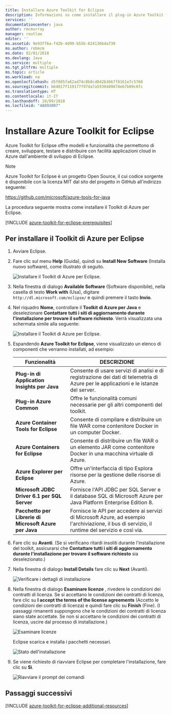 ```yaml
---
title: Installare Azure Toolkit for Eclipse
description: Informazioni su come installare il plug-in Azure Toolkit for Eclipse per creare e distribuire applicazioni cloud in Azure.
services: ''
documentationcenter: java
author: rmcmurray
manager: routlaw
editor: ''
ms.assetid: 9e93ff6a-f42b-4d99-b55b-624136b4a730
ms.author: robmcm
ms.date: 02/01/2018
ms.devlang: Java
ms.service: multiple
ms.tgt_pltfrm: multiple
ms.topic: article
ms.workload: na
ms.openlocfilehash: d5f685fa62ad74c8b8cd842b3667f8161e7c5760
ms.sourcegitcommit: b64017f119177f97da7a5930489874e67b09c0fc
ms.translationtype: HT
ms.contentlocale: it-IT
ms.lasthandoff: 10/09/2018
ms.locfileid: "48893007"
---
```

# <a name="install-the-azure-toolkit-for-eclipse"></a>Installare Azure Toolkit for Eclipse

Azure Toolkit for Eclipse offre modelli e funzionalità che permettono di creare, sviluppare, testare e distribuire con facilità applicazioni cloud in Azure dall'ambiente di sviluppo di Eclipse.

> [!NOTE] 
> 
> Azure Toolkit for Eclipse è un progetto Open Source, il cui codice sorgente è disponibile con la licenza MIT dal sito del progetto in GitHub all'indirizzo seguente: 
> 
> <https://github.com/microsoft/azure-tools-for-java> 
> 

La procedura seguente mostra come installare il Toolkit di Azure per Eclipse.

[!INCLUDE [azure-toolkit-for-eclipse-prerequisites](../includes/azure-toolkit-for-eclipse-prerequisites.md)]

## <a name="to-install-the-azure-toolkit-for-eclipse"></a>Per installare il Toolkit di Azure per Eclipse

1. Avviare Eclipse.

1. Fare clic sul menu **Help** (Guida), quindi su **Install New Software** (Installa nuovo software), come illustrato di seguito.
   
   ![Installare il Toolkit di Azure per Eclipse.][01]

1. Nella finestra di dialogo **Available Software** (Software disponibile), nella casella di testo **Work with** (Usa), digitare `http://dl.microsoft.com/eclipse/` e quindi premere il tasto **Invio**.

1. Nel riquadro **Nome**, controllare il **Toolkit di Azure per Java** e deselezionare **Contattare tutti i siti di aggiornamento durante l'installazione per trovare il software richiesto**. Verrà visualizzata una schermata simile alla seguente:
   
   ![Installare il Toolkit di Azure per Eclipse.][02]

1. Espandendo **Azure Toolkit for Eclipse**, viene visualizzato un elenco di componenti che verranno installati, ad esempio:

   | Funzionalità | DESCRIZIONE | 
   |---|---| 
   | **Plug-in di Application Insights per Java** | Consente di usare servizi di analisi e di registrazione dei dati di telemetria di Azure per le applicazioni e le istanze del server. | 
   | **Plug-in Azure Common** | Offre le funzionalità comuni necessarie per gli altri componenti del toolkit. | 
   | **Azure Container Tools for Eclipse** | Consente di compilare e distribuire un file WAR come contenitore Docker in un computer Docker. | 
   | **Azure Containers for Eclipse** | Consente di distribuire un file WAR o un elemento JAR come contenitore Docker in una macchina virtuale di Azure. | 
   | **Azure Explorer per Eclipse** | Offre un'interfaccia di tipo Esplora risorse per la gestione delle risorse di Azure. | 
   | **Microsoft JDBC Driver 6.1 per SQL Server** | Fornisce l'API JDBC per SQL Server e il database SQL di Microsoft Azure per Java Platform Enterprise Edition 8. | 
   | **Pacchetto per Librerie di Microsoft Azure per Java** | Fornisce le API per accedere ai servizi di Microsoft Azure, ad esempio l'archiviazione, il bus di servizio, il runtime del servizio e così via. | 

1. Fare clic su **Avanti**. (Se si verificano ritardi insoliti durante l'installazione del toolkit, assicurarsi che **Contattare tutti i siti di aggiornamento durante l'installazione per trovare il software richiesto** sia deselezionato.)

1. Nella finestra di dialogo **Install Details** fare clic su **Next** (Avanti).
   
   ![Verificare i dettagli di installazione][03]

1. Nella finestra di dialogo **Esaminare licenze** , rivedere le condizioni dei contratti di licenza. Se si accettano le condizioni dei contratti di licenza, fare clic su **I accept the terms of the license agreements** (Accetto le condizioni dei contratti di licenza) e quindi fare clic su **Finish** (Fine). (I passaggi rimanenti suppongono che le condizioni dei contratti di licenza siano state accettate. Se non si accettano le condizioni dei contratti di licenza, uscire dal processo di installazione.)
   
   ![Esaminare licenze][04]
   
   Eclipse scarica e installa i pacchetti necessari.
   
   ![Stato dell'installazione][05]

1. Se viene richiesto di riavviare Eclipse per completare l'installazione, fare clic su **Sì**.
   
   ![Riavviare il prompt dei comandi][06]

## <a name="next-steps"></a>Passaggi successivi

[!INCLUDE [azure-toolkit-for-eclipse-additional-resources](../includes/azure-toolkit-for-eclipse-additional-resources.md)]

<!-- URL List -->

<!-- Legacy MSDN URL = https://msdn.microsoft.com/library/azure/hh690946.aspx -->

<!-- IMG List -->

[01]: media/azure-toolkit-for-eclipse-installation/eclipse-installation-01.png
[02]: media/azure-toolkit-for-eclipse-installation/eclipse-installation-02.png
[03]: media/azure-toolkit-for-eclipse-installation/eclipse-installation-03.png
[04]: media/azure-toolkit-for-eclipse-installation/eclipse-installation-04.png
[05]: media/azure-toolkit-for-eclipse-installation/eclipse-installation-05.png
[06]: media/azure-toolkit-for-eclipse-installation/eclipse-installation-06.png

